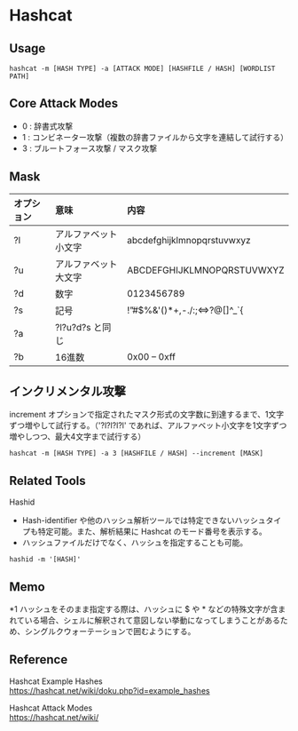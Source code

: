 # Hashcat

## Usage
```
hashcat -m [HASH TYPE] -a [ATTACK MODE] [HASHFILE / HASH] [WORDLIST PATH]
```

## Core Attack Modes
- 0 : 辞書式攻撃
- 1 : コンビネーター攻撃（複数の辞書ファイルから文字を連結して試行する）
- 3 : ブルートフォース攻撃 / マスク攻撃

## Mask
| オプション   | 意味             | 内容                              |
|:-----------|:-----------------|:---------------------------------|
| ?l         | アルファベット小文字 | abcdefghijklmnopqrstuvwxyz       |
| ?u         | アルファベット大文字 | ABCDEFGHIJKLMNOPQRSTUVWXYZ       |
| ?d         | 数字              | 0123456789                       |
| ?s         | 記号              | !”#$%&'()*+,-./:;<=>?@[\]^_`{|}~ |
| ?a         | ?l?u?d?s と同じ   |                                  |
| ?b         | 16進数            | 0x00 – 0xff                      |

## インクリメンタル攻撃
increment オプションで指定されたマスク形式の文字数に到達するまで、1文字ずつ増やして試行する。（'?l?l?l?l' であれば、アルファベット小文字を1文字ずつ増やしつつ、最大4文字まで試行する）  
```
hashcat -m [HASH TYPE] -a 3 [HASHFILE / HASH] --increment [MASK] 
```

## Related Tools
Hashid  
- Hash-identifier や他のハッシュ解析ツールでは特定できないハッシュタイプも特定可能。また、解析結果に Hashcat のモード番号を表示する。
- ハッシュファイルだけでなく、ハッシュを指定することも可能。
```
hashid -m '[HASH]'
```
## Memo
*1 ハッシュをそのまま指定する際は、ハッシュに $ や * などの特殊文字が含まれている場合、シェルに解釈されて意図しない挙動になってしまうことがあるため、シングルクウォーテーションで囲むようにする。  

## Reference
Hashcat Example Hashes  
https://hashcat.net/wiki/doku.php?id=example_hashes

Hashcat Attack Modes  
https://hashcat.net/wiki/
